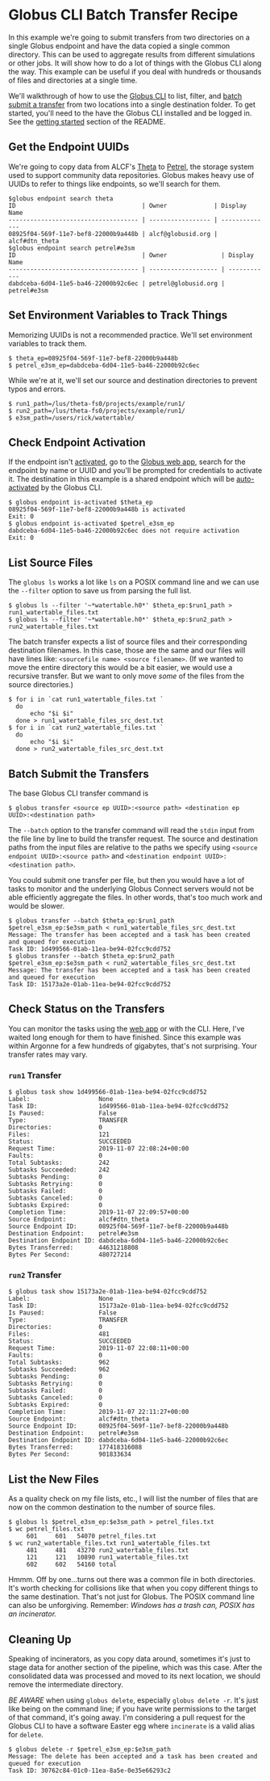 # Globus CLI Batch Transfer Recipe

In this example we're going to submit transfers from two directories on a single Globus endpoint and have the data copied a single common directory. This can be used to aggregate results from different simulations or other jobs. It will show how to do a lot of things with the Globus CLI along the way. This example can be useful if you deal with hundreds or thousands of files and directories at a single time.

We'll walkthrough of how to use the [Globus CLI](https://docs.globus.org/cli/) to list, filter, and [batch submit a transfer](https://docs.globus.org/cli/reference/transfer/) from two locations into a single destination folder. To get started, you'll need to the have the Globus CLI installed and be logged in. See the [getting started](README.md#getting-started) section of the README.

## Get the Endpoint UUIDs

We're going to copy data from ALCF's [Theta](https://www.alcf.anl.gov/theta) to [Petrel](http://petrel.alcf.anl.gov/), the storage system used to support community data repositories. Globus makes heavy use of UUIDs to refer to things like endpoints, so we'll search for them.

```
$globus endpoint search theta
ID                                   | Owner             | Display Name  
------------------------------------ | ----------------- | --------------
08925f04-569f-11e7-bef8-22000b9a448b | alcf@globusid.org | alcf#dtn_theta
$globus endpoint search petrel#e3sm
ID                                   | Owner               | Display Name
------------------------------------ | ------------------- | ------------
dabdceba-6d04-11e5-ba46-22000b92c6ec | petrel@globusid.org | petrel#e3sm 
```

##  Set Environment Variables to Track Things

Memorizing UUIDs is not a recommended practice. We'll set environment variables to track them.

```
$ theta_ep=08925f04-569f-11e7-bef8-22000b9a448b
$ petrel_e3sm_ep=dabdceba-6d04-11e5-ba46-22000b92c6ec
```

While we're at it, we'll set our source and destination directories to prevent typos and errors.

```
$ run1_path=/lus/theta-fs0/projects/example/run1/
$ run2_path=/lus/theta-fs0/projects/example/run1/
$ e3sm_path=/users/rick/watertable/
```

## Check Endpoint Activation

If the endpoint isn't [activated](https://docs.globus.org/api/transfer/endpoint_activation/#web_activation), go to the [Globus web app](https://app.globus.org/), search for the endpoint by name or UUID and you'll be prompted for credentials to activate it. The destination in this example is a shared endpoint which will be [auto-activated](https://docs.globus.org/api/transfer/endpoint_activation/#auto_activation) by the Globus CLI.

```
$ globus endpoint is-activated $theta_ep 
08925f04-569f-11e7-bef8-22000b9a448b is activated
Exit: 0
$ globus endpoint is-activated $petrel_e3sm_ep 
dabdceba-6d04-11e5-ba46-22000b92c6ec does not require activation
Exit: 0
```

## List Source Files

The `globus ls` works a lot like `ls` on a POSIX command line and we can use the `--filter` option to save us from parsing the full list.

```
$ globus ls --filter '~*watertable.h0*' $theta_ep:$run1_path > run1_watertable_files.txt 
$ globus ls --filter '~*watertable.h0*' $theta_ep:$run2_path > run2_watertable_files.txt
```

The batch transfer expects a list of source files and their corresponding destination filenames. In this case, those are the same and our files will have lines like:
`<sourcefile name> <source filename>`. (If we wanted to move the entire directory this would be a bit easier, we would use a recursive transfer. But we want to only move _some_ of the files from the source directories.)

```
$ for i in `cat run1_watertable_files.txt `
  do
      echo "$i $i"
  done > run1_watertable_files_src_dest.txt
$ for i in `cat run2_watertable_files.txt `
  do
      echo "$i $i"
  done > run2_watertable_files_src_dest.txt
```

## Batch Submit the Transfers

The base Globus CLI transfer command is

```
$ globus transfer <source ep UUID>:<source path> <destination ep UUID>:<destination path>
```

The `--batch` option to the transfer command will read the `stdin` input from the file line by line to build the transfer request. The source and destination paths from the input files are relative to the paths we specify using `<source endpoint UUID>:<source path>` and `<destination endpoint UUID>:<destination path>`.

You could submit one transfer per file, but then you would have a lot of tasks to monitor and the underlying Globus Connect servers would not be able efficiently aggregate the files. In other words, that's too much work and would be slower.

```
$ globus transfer --batch $theta_ep:$run1_path $petrel_e3sm_ep:$e3sm_path < run1_watertable_files_src_dest.txt 
Message: The transfer has been accepted and a task has been created and queued for execution
Task ID: 1d499566-01ab-11ea-be94-02fcc9cdd752
$ globus transfer --batch $theta_ep:$run2_path $petrel_e3sm_ep:$e3sm_path < run2_watertable_files_src_dest.txt 
Message: The transfer has been accepted and a task has been created and queued for execution
Task ID: 15173a2e-01ab-11ea-be94-02fcc9cdd752
```

## Check Status on the Transfers

You can monitor the tasks using the [web app](https://app.globus.org/activity) or with the CLI. Here, I've waited long enough for them to have finished. Since this example was within Argonne for a few hundreds of gigabytes, that's not surprising. Your transfer rates may vary.

### `run1` Transfer

```
$ globus task show 1d499566-01ab-11ea-be94-02fcc9cdd752
Label:                   None
Task ID:                 1d499566-01ab-11ea-be94-02fcc9cdd752
Is Paused:               False
Type:                    TRANSFER
Directories:             0
Files:                   121
Status:                  SUCCEEDED
Request Time:            2019-11-07 22:08:24+00:00
Faults:                  0
Total Subtasks:          242
Subtasks Succeeded:      242
Subtasks Pending:        0
Subtasks Retrying:       0
Subtasks Failed:         0
Subtasks Canceled:       0
Subtasks Expired:        0
Completion Time:         2019-11-07 22:09:57+00:00
Source Endpoint:         alcf#dtn_theta
Source Endpoint ID:      08925f04-569f-11e7-bef8-22000b9a448b
Destination Endpoint:    petrel#e3sm
Destination Endpoint ID: dabdceba-6d04-11e5-ba46-22000b92c6ec
Bytes Transferred:       44631218808
Bytes Per Second:        480727214
```

### `run2` Transfer

```
$ globus task show 15173a2e-01ab-11ea-be94-02fcc9cdd752
Label:                   None
Task ID:                 15173a2e-01ab-11ea-be94-02fcc9cdd752
Is Paused:               False
Type:                    TRANSFER
Directories:             0
Files:                   481
Status:                  SUCCEEDED
Request Time:            2019-11-07 22:08:11+00:00
Faults:                  0
Total Subtasks:          962
Subtasks Succeeded:      962
Subtasks Pending:        0
Subtasks Retrying:       0
Subtasks Failed:         0
Subtasks Canceled:       0
Subtasks Expired:        0
Completion Time:         2019-11-07 22:11:27+00:00
Source Endpoint:         alcf#dtn_theta
Source Endpoint ID:      08925f04-569f-11e7-bef8-22000b9a448b
Destination Endpoint:    petrel#e3sm
Destination Endpoint ID: dabdceba-6d04-11e5-ba46-22000b92c6ec
Bytes Transferred:       177418316088
Bytes Per Second:        901833634
```

## List the New Files

As a quality check on my file lists, etc., I will list the number of files that are now on the common destination to the number of source files.

```
$ globus ls $petrel_e3sm_ep:$e3sm_path > petrel_files.txt
$ wc petrel_files.txt 
     601     601   54070 petrel_files.txt
$ wc run2_watertable_files.txt run1_watertable_files.txt 
     481     481   43270 run2_watertable_files.txt
     121     121   10890 run1_watertable_files.txt
     602     602   54160 total
```

Hmmm. Off by one...turns out there was a common file in both directories. It's worth checking for collisions like that when you copy different things to the same destination. That's not just for Globus. The POSIX command line can also be unforgiving. Remember: _Windows has a trash can, POSIX has an incinerator._

## Cleaning Up

Speaking of incinerators, as you copy data around, sometimes it's just to stage data for another section of the pipeline, which was this case. After the consolidated data was processed and moved to its next location, we should remove the intermediate directory.

*BE AWARE* when using `globus delete`, especially `globus delete -r`. It's just like being on the command line; if you have write permissions to the target of that command, it's going away. I'm considering a pull request for the Globus CLI to have a software Easter egg where `incinerate` is a valid alias for `delete`.

```
$ globus delete -r $petrel_e3sm_ep:$e3sm_path 
Message: The delete has been accepted and a task has been created and queued for execution
Task ID: 30762c84-01c0-11ea-8a5e-0e35e66293c2
```
